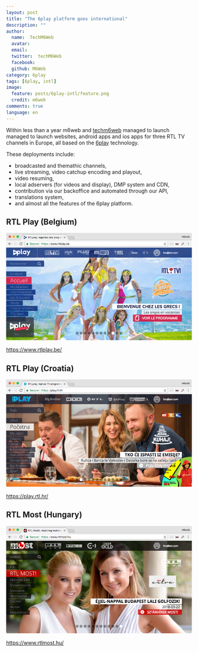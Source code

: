 ```yaml
---
layout: post
title: "The 6play platform goes international"
description: ""
author:
  name:  TechM6Web
  avatar:
  email:
  twitter:  techM6Web
  facebook:
  github: M6Web
category: 6play
tags: [6play, intl]
image:
  feature: posts/6play-intl/feature.png
  credit: m6web
comments: true
language: en
---
```


Within less than a year m6web and [techm6web](https://twitter.com/TechM6Web) managed to launch managed to launch websites, android apps and ios apps for three RTL TV channels in Europe, all based on the [6play](https://www.6play.fr) technology. 

These deployments include: 

* broadcasted and themathic channels,
* live streaming, video catchup encoding and playout,
* video resuming,
* local adservers (for videos and display), DMP system and CDN,
* contribution via our backoffice and automated through our API,
* translations system,
* and almost all the features of the 6play platform.

## RTL Play (Belgium)

![RTL Play Belgium](/images/posts/6play-intl/rtl_play_be.png)

https://www.rtlplay.be/

## RTL Play (Croatia)

![RTL Play Croatia](/images/posts/6play-intl/rtl_play_hr.png)

https://play.rtl.hr/

## RTL Most (Hungary)

![RTL Play Hungary](/images/posts/6play-intl/rtl_most.png)

https://www.rtlmost.hu/